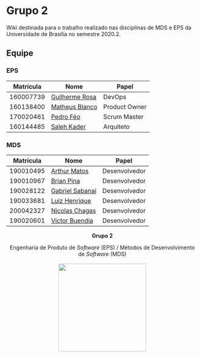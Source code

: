 # Grupo 2

Wiki destinada para o trabalho realizado nas disciplinas de MDS e EPS da Universidade de Brasília no semestre 2020.2.

## Equipe

### EPS
|Matrícula|Nome|Papel|
|--|--|--|
|160007739|[Guilherme Rosa](https://github.com/guilhesme23)|DevOps|
|160138400|[Matheus Blanco](https://github.com/MatheusBlanco)|Product Owner|
|170020461|[Pedro Féo](https://github.com/Phe0)|Scrum Master|
|160144485|[Saleh Kader](https://github.com/devsalula)|Arquiteto|

### MDS

|Matrícula|Nome|Papel|
|--|--|--|
|190010495|[Arthur Matos](https://github.com/Arthur-Matos)|Desenvolvedor|
|190010967|[Brian Pina](https://github.com/DLBrianPina)|Desenvolvedor|
|190028122|[Gabriel Sabanai](https://github.com/Sabanai104)|Desenvolvedor|
|190033681|[Luiz Henrique](https://github.com/luiz-herique)|Desenvolvedor|
|200042327|[Nicolas Chagas](https://github.com/nszchagas)|Desenvolvedor|
|190020601|[Victor Buendia](https://github.com/Victor-Buendia)|Desenvolvedor|

<p align="center"><b>Grupo 2</b></p>
<p align="center">Engenharia de Produto de <i>Software</i> (EPS) / Métodos de Desenvolvimento de <i>Software</i> (MDS)<br /><br />
<a href="https://fga.unb.br" target="_blank"><img width="230"src="https://4.bp.blogspot.com/-0aa6fAFnSnA/VzICtBQgciI/AAAAAAAARn4/SxVsQPFNeE0fxkCPVgMWbhd5qIEAYCMbwCLcB/s1600/unb-gama.png"></a>
</p>